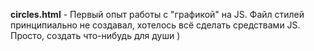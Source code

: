 **circles.html** - Первый опыт работы с "графикой" на JS. Файл стилей принципиально не создавал, хотелось всё сделать средствами JS. Просто, создать что-нибудь для души )